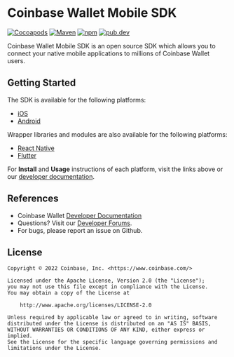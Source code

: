 # Coinbase Wallet Mobile SDK

[![Cocoapods](https://img.shields.io/cocoapods/v/CoinbaseWalletSDK)](https://cocoapods.org/pods/CoinbaseWalletSDK)
[![Maven](https://img.shields.io/maven-central/v/com.coinbase/coinbase-wallet-sdk?label=maven)](https://mavenlibs.com/maven/dependency/com.coinbase/coinbase-wallet-sdk)
[![npm](https://img.shields.io/npm/v/@coinbase/wallet-mobile-sdk)](https://www.npmjs.com/package/@coinbase/wallet-mobile-sdk)
[![pub.dev](https://img.shields.io/pub/v/coinbase_wallet_sdk)](https://pub.dev/packages/coinbase_wallet_sdk)

Coinbase Wallet Mobile SDK is an open source SDK which allows you to connect your native mobile applications to millions of Coinbase Wallet users.

## Getting Started

The SDK is available for the following platforms:

- [iOS](https://github.com/coinbase/wallet-mobile-sdk/tree/master/ios)
- [Android](https://github.com/coinbase/wallet-mobile-sdk/tree/master/android)

Wrapper libraries and modules are also available for the following platforms:

- [React Native](https://github.com/coinbase/wallet-mobile-sdk/tree/master/react-native)
- [Flutter](https://github.com/coinbase/wallet-mobile-sdk/tree/master/flutter)

For **Install** and **Usage** instructions of each platform, visit the links above or our [developer documentation](https://docs.cloud.coinbase.com/wallet-sdk/docs/mobile-sdk-overview).

## References
- Coinbase Wallet [Developer Documentation](https://docs.cloud.coinbase.com/wallet-sdk/docs)
- Questions? Visit our [Developer Forums](https://forums.coinbasecloud.dev/).
- For bugs, please report an issue on Github.

## License

```
Copyright © 2022 Coinbase, Inc. <https://www.coinbase.com/>

Licensed under the Apache License, Version 2.0 (the "License");
you may not use this file except in compliance with the License.
You may obtain a copy of the License at

    http://www.apache.org/licenses/LICENSE-2.0

Unless required by applicable law or agreed to in writing, software
distributed under the License is distributed on an "AS IS" BASIS,
WITHOUT WARRANTIES OR CONDITIONS OF ANY KIND, either express or implied.
See the License for the specific language governing permissions and
limitations under the License.
```
